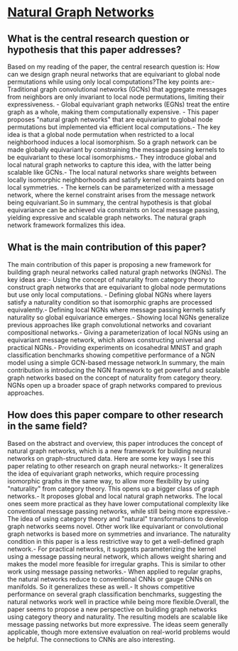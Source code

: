 # [Natural Graph Networks](https://arxiv.org/abs/2007.08349)

## What is the central research question or hypothesis that this paper addresses?

Based on my reading of the paper, the central research question is: How can we design graph neural networks that are equivariant to global node permutations while using only local computations?The key points are:- Traditional graph convolutional networks (GCNs) that aggregate messages from neighbors are only invariant to local node permutations, limiting their expressiveness. - Global equivariant graph networks (EGNs) treat the entire graph as a whole, making them computationally expensive. - This paper proposes "natural graph networks" that are equivariant to global node permutations but implemented via efficient local computations.- The key idea is that a global node permutation when restricted to a local neighborhood induces a local isomorphism. So a graph network can be made globally equivariant by constraining the message passing kernels to be equivariant to these local isomorphisms.- They introduce global and local natural graph networks to capture this idea, with the latter being scalable like GCNs.- The local natural networks share weights between locally isomorphic neighborhoods and satisfy kernel constraints based on local symmetries. - The kernels can be parameterized with a message network, where the kernel constraint arises from the message network being equivariant.So in summary, the central hypothesis is that global equivariance can be achieved via constraints on local message passing, yielding expressive and scalable graph networks. The natural graph network framework formalizes this idea.


## What is the main contribution of this paper?

The main contribution of this paper is proposing a new framework for building graph neural networks called natural graph networks (NGNs). The key ideas are:- Using the concept of naturality from category theory to construct graph networks that are equivariant to global node permutations but use only local computations. - Defining global NGNs where layers satisfy a naturality condition so that isomorphic graphs are processed equivalently.- Defining local NGNs where message passing kernels satisfy naturality so global equivariance emerges.- Showing local NGNs generalize previous approaches like graph convolutional networks and covariant compositional networks.- Giving a parameterization of local NGNs using an equivariant message network, which allows constructing universal and practical NGNs.- Providing experiments on icosahedral MNIST and graph classification benchmarks showing competitive performance of a NGN model using a simple GCN-based message network.In summary, the main contribution is introducing the NGN framework to get powerful and scalable graph networks based on the concept of naturality from category theory. NGNs open up a broader space of graph networks compared to previous approaches.


## How does this paper compare to other research in the same field?

Based on the abstract and overview, this paper introduces the concept of natural graph networks, which is a new framework for building neural networks on graph-structured data. Here are some key ways I see this paper relating to other research on graph neural networks:- It generalizes the idea of equivariant graph networks, which require processing isomorphic graphs in the same way, to allow more flexibility by using "naturality" from category theory. This opens up a bigger class of graph networks.- It proposes global and local natural graph networks. The local ones seem more practical as they have lower computational complexity like conventional message passing networks, while still being more expressive.- The idea of using category theory and "natural" transformations to develop graph networks seems novel. Other work like equivariant or convolutional graph networks is based more on symmetries and invariance. The naturality condition in this paper is a less restrictive way to get a well-defined graph network.- For practical networks, it suggests parameterizing the kernel using a message passing neural network, which allows weight sharing and makes the model more feasible for irregular graphs. This is similar to other work using message passing networks.- When applied to regular graphs, the natural networks reduce to conventional CNNs or gauge CNNs on manifolds. So it generalizes these as well.- It shows competitive performance on several graph classification benchmarks, suggesting the natural networks work well in practice while being more flexible.Overall, the paper seems to propose a new perspective on building graph networks using category theory and naturality. The resulting models are scalable like message passing networks but more expressive. The ideas seem generally applicable, though more extensive evaluation on real-world problems would be helpful. The connections to CNNs are also interesting.
